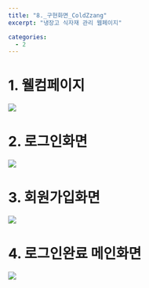 ```yaml
---
title: "8._구현화면_ColdZzang"
excerpt: "냉장고 식자재 관리 웹페이지"

categories:
  - 2
---
```


# 1. 웰컴페이지
![](https://velog.velcdn.com/images/wg_cat/post/6d6d0c5c-dfd2-4fde-922d-347267e66422/image.png)

# 2. 로그인화면
![](https://velog.velcdn.com/images/wg_cat/post/7b0860ee-911b-47d6-9b3a-791a2d6a0519/image.png)

# 3. 회원가입화면
![](https://velog.velcdn.com/images/wg_cat/post/880514e3-3848-45e0-a079-f4117479e23b/image.png)

# 4. 로그인완료 메인화면
![](https://velog.velcdn.com/images/wg_cat/post/c9305f58-4551-4778-ae3e-35accb7b3bb5/image.png)